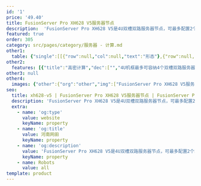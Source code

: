 ```yaml
---
id: '1'
price: '49.40'
title: FusionServer Pro XH628 V5服务器节点
description:  'FusionServer Pro XH628 V5是4U双槽双路服务器节点，可最多配置2个2.5英寸和12个2.5英寸或3.5英寸SAS/SATA/SSD硬盘，兼具高密计算和海量存储能力。'
featured: true
order: 305
category: src/pages/category/服务器 - 计算.md
other1: 
  table: {"single":[[{"row":null,"col":null,"text":"形态"},{"row":null,"col":null,"text":"4U双路存储型计算节点"}],[{"row":null,"col":null,"text":"处理器"},{"row":null,"col":null,"text":"2个第一代英特尔®至强®可扩展处理3100/4100/5100/6100/8100系列，最高165W\n2个第二代英特尔®至强®可扩展处理3200/4200/5200/6200/8200系列，最高165W"}],[{"row":null,"col":null,"text":"内存插槽"},{"row":null,"col":null,"text":"16个DDR4 DIMM插槽，最高2933MT/s，内存容量可达1TB（配置64GB内存）\n支持4条2666MT/s英特尔®傲腾™持久内存100系列作为易失或者非易失存储和8条DDR4内存搭配使用，内存容量可达2.5TB（配置512GB傲腾™持久内存和128GB DDR4内存）"}],[{"row":null,"col":null,"text":"本地存储"},{"row":null,"col":null,"text":"前置2个2.5\"SAS/SATA硬盘（可选），内置12个3.5\" SAS/SATA硬盘\n2个M.2 SATA SSD"}],[{"row":null,"col":null,"text":"RAID支持"},{"row":null,"col":null,"text":"RAID 0, 1, 10, 5, 50, 6, 60\n支持超级电容掉电保护"}],[{"row":null,"col":null,"text":"板载网络"},{"row":null,"col":null,"text":"2*GE+2*10GE"}],[{"row":null,"col":null,"text":"PCIe扩展"},{"row":null,"col":null,"text":"前置面板:最多支持2个PCIe 3.0 x16 半高半长插槽\n后置机框: 2个PCIe 3.0 x8 半高半长插槽"}],[{"row":null,"col":null,"text":"管理"},{"row":null,"col":null,"text":"• 华为iBMC芯片集成1个专用管理GE网口，提供全面的故障诊断、自动化运维、硬件安全加固等管理特性\n• iBMC支持Redﬁsh、SNMP、IPMI2.0等标准接口；提供基于HTML5/VNC KVM的远程管理界面；支持免CD部署和Agentless特性简化管理复杂度\n• 可选配华为FusionDirector管理软件，提供无状态计算、OS批量部署、固件自动升级等高级管理特性，实现全生命周期智能化、自动化管理"}],[{"row":null,"col":null,"text":"操作系统"},{"row":null,"col":null,"text":"Microsoft Windows Sever、Red Hat Enterprise Linux、SUSE Linux Enterprise Serve，CentOS、Citrix XenServer、Vmware ESXi等"}],[{"row":null,"col":null,"text":"工作温度"},{"row":null,"col":null,"text":"5ºC - 40ºC"}],[{"row":null,"col":null,"text":"尺寸(宽x深x高)"},{"row":null,"col":null,"text":"109mm x 745mm x 166mm"}]]}
other2:
  features: [{"title":"高密计算","dec":["","4U机框最多可容纳4个双槽双路服务器节点",""]},{"title":"海量存储","dec":["","每个计算节点支持最多2个2.5英寸和12个2.5英寸或3.5英寸SAS/SATA/SSD硬盘",""]},{"title":"简化管理","dec":["","支持多节点汇聚管理模式，减少75%的管理网线数量，提升管理效率",""]}]
other3: null
other4:
  images: {"other":{"org":"other","img":["FusionServer Pro XH628 V5服务器节点.webp"]}}
seo:
  title: xh628-v5 | FusionServer Pro XH628 V5服务器节点 | FusionServer Pro高密服务器 | FusionServer Pro智能服务器 | 服务器 - 计算 | 数据中心
  description: 'FusionServer Pro XH628 V5是4U双槽双路服务器节点，可最多配置2个2.5英寸和12个2.5英寸或3.5英寸SAS/SATA/SSD硬盘，兼具高密计算和海量存储能力。'
  extra:
    - name: 'og:type'
      value: website
      keyName: property
    - name: 'og:title'
      value: 河南网田
      keyName: property
    - name: 'og:description'
      value: 'FusionServer Pro XH628 V5是4U双槽双路服务器节点，可最多配置2个2.5英寸和12个2.5英寸或3.5英寸SAS/SATA/SSD硬盘，兼具高密计算和海量存储能力。'
      keyName: property
    - name: Robots
      value: all
template: product
---
```

